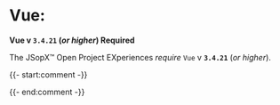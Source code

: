 ﻿
# Vue:

**Vue v `3.4.21` (_or higher_) Required**

The JSopX™ Open Project EXperiences _require_ `Vue` v **`3.4.21`** (_or higher_).


{{- start:comment -}}
<!-- START JSOPX NOVA DOCX HEADER
group: 'Technologies'
subGroup: 'Vue'
isDraft: false
isProductionReady: true
toc: true
END JSOPX NOVA DOCX HEADER -->
{{- end:comment -}}